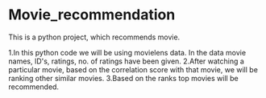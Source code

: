 # Movie_recommendation
This is a python project, which recommends movie.

1.In this python code we will be using movielens data. In the data movie names, ID's, ratings, no. of ratings have been given.
2.After watching a particular movie, based on the correlation score with that movie, we will be ranking other similar movies.
3.Based on the ranks top movies will be recommended.
